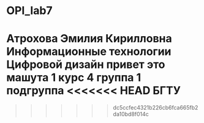 # OPI_lab7
Атрохова
Эмилия
Кирилловна
Информационные технологии
Цифровой дизайн
привет это машута
1 курс 4 группа 1 подгруппа
<<<<<<< HEAD
БГТУ
=======

>>>>>>> dc5ccfec4321b226cb6fca665fb2da10bd8f014c
